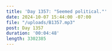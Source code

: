 ```yaml
---
title: 'Day 1357: "Seemed political."'
date: 2024-10-07 15:44:00 -07:00
file: "/uploads/B1357.mp3"
post: Day 1357
duration: '00:04:48'
length: 3302385
---
```


